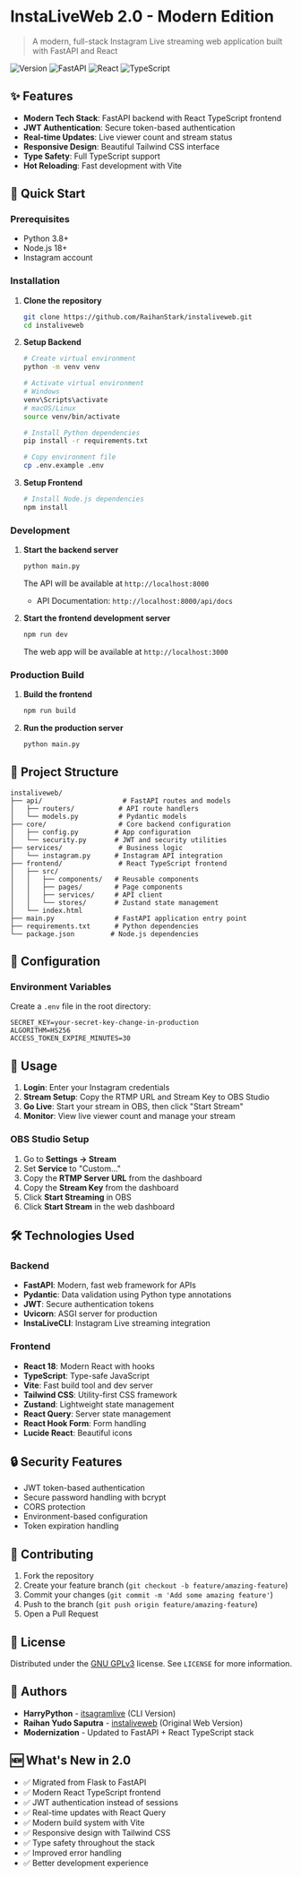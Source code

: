 # InstaLiveWeb 2.0 - Modern Edition

> A modern, full-stack Instagram Live streaming web application built with FastAPI and React

![Version](https://img.shields.io/badge/version-2.0.0-blue.svg)
![FastAPI](https://img.shields.io/badge/FastAPI-0.103+-green.svg)
![React](https://img.shields.io/badge/React-18.2+-blue.svg)
![TypeScript](https://img.shields.io/badge/TypeScript-5.2+-blue.svg)

## ✨ Features

- **Modern Tech Stack**: FastAPI backend with React TypeScript frontend
- **JWT Authentication**: Secure token-based authentication
- **Real-time Updates**: Live viewer count and stream status
- **Responsive Design**: Beautiful Tailwind CSS interface
- **Type Safety**: Full TypeScript support
- **Hot Reloading**: Fast development with Vite

## 🚀 Quick Start

### Prerequisites

- Python 3.8+
- Node.js 18+
- Instagram account

### Installation

1. **Clone the repository**
   ```bash
   git clone https://github.com/RaihanStark/instaliveweb.git
   cd instaliveweb
   ```

2. **Setup Backend**
   ```bash
   # Create virtual environment
   python -m venv venv

   # Activate virtual environment
   # Windows
   venv\Scripts\activate
   # macOS/Linux
   source venv/bin/activate

   # Install Python dependencies
   pip install -r requirements.txt

   # Copy environment file
   cp .env.example .env
   ```

3. **Setup Frontend**
   ```bash
   # Install Node.js dependencies
   npm install
   ```

### Development

1. **Start the backend server**
   ```bash
   python main.py
   ```
   The API will be available at `http://localhost:8000`
   - API Documentation: `http://localhost:8000/api/docs`

2. **Start the frontend development server**
   ```bash
   npm run dev
   ```
   The web app will be available at `http://localhost:3000`

### Production Build

1. **Build the frontend**
   ```bash
   npm run build
   ```

2. **Run the production server**
   ```bash
   python main.py
   ```

## 📁 Project Structure

```
instaliveweb/
├── api/                    # FastAPI routes and models
│   ├── routers/           # API route handlers
│   └── models.py          # Pydantic models
├── core/                  # Core backend configuration
│   ├── config.py         # App configuration
│   └── security.py       # JWT and security utilities
├── services/              # Business logic
│   └── instagram.py      # Instagram API integration
├── frontend/              # React TypeScript frontend
│   ├── src/
│   │   ├── components/   # Reusable components
│   │   ├── pages/        # Page components
│   │   ├── services/     # API client
│   │   └── stores/       # Zustand state management
│   └── index.html
├── main.py               # FastAPI application entry point
├── requirements.txt      # Python dependencies
└── package.json         # Node.js dependencies
```

## 🔧 Configuration

### Environment Variables

Create a `.env` file in the root directory:

```env
SECRET_KEY=your-secret-key-change-in-production
ALGORITHM=HS256
ACCESS_TOKEN_EXPIRE_MINUTES=30
```

## 📱 Usage

1. **Login**: Enter your Instagram credentials
2. **Stream Setup**: Copy the RTMP URL and Stream Key to OBS Studio
3. **Go Live**: Start your stream in OBS, then click "Start Stream"
4. **Monitor**: View live viewer count and manage your stream

### OBS Studio Setup

1. Go to **Settings → Stream**
2. Set **Service** to "Custom..."
3. Copy the **RTMP Server URL** from the dashboard
4. Copy the **Stream Key** from the dashboard
5. Click **Start Streaming** in OBS
6. Click **Start Stream** in the web dashboard

## 🛠 Technologies Used

### Backend
- **FastAPI**: Modern, fast web framework for APIs
- **Pydantic**: Data validation using Python type annotations
- **JWT**: Secure authentication tokens
- **Uvicorn**: ASGI server for production
- **InstaLiveCLI**: Instagram Live streaming integration

### Frontend
- **React 18**: Modern React with hooks
- **TypeScript**: Type-safe JavaScript
- **Vite**: Fast build tool and dev server
- **Tailwind CSS**: Utility-first CSS framework
- **Zustand**: Lightweight state management
- **React Query**: Server state management
- **React Hook Form**: Form handling
- **Lucide React**: Beautiful icons

## 🔒 Security Features

- JWT token-based authentication
- Secure password handling with bcrypt
- CORS protection
- Environment-based configuration
- Token expiration handling

## 🤝 Contributing

1. Fork the repository
2. Create your feature branch (`git checkout -b feature/amazing-feature`)
3. Commit your changes (`git commit -m 'Add some amazing feature'`)
4. Push to the branch (`git push origin feature/amazing-feature`)
5. Open a Pull Request

## 📄 License

Distributed under the [GNU GPLv3](https://choosealicense.com/licenses/gpl-3.0/) license. See `LICENSE` for more information.

## 👥 Authors

- **HarryPython** - [itsagramlive](https://github.com/harrypython/itsagramlive) (CLI Version)
- **Raihan Yudo Saputra** - [instaliveweb](https://github.com/RaihanStark/instaliveweb) (Original Web Version)
- **Modernization** - Updated to FastAPI + React TypeScript stack

## 🆕 What's New in 2.0

- ✅ Migrated from Flask to FastAPI
- ✅ Modern React TypeScript frontend
- ✅ JWT authentication instead of sessions
- ✅ Real-time updates with React Query
- ✅ Modern build system with Vite
- ✅ Responsive design with Tailwind CSS
- ✅ Type safety throughout the stack
- ✅ Improved error handling
- ✅ Better development experience
